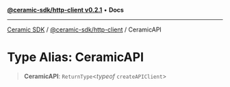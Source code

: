 [**@ceramic-sdk/http-client v0.2.1**](../README.md) • **Docs**

***

[Ceramic SDK](../../../README.md) / [@ceramic-sdk/http-client](../README.md) / CeramicAPI

# Type Alias: CeramicAPI

> **CeramicAPI**: `ReturnType`\<*typeof* `createAPIClient`\>
